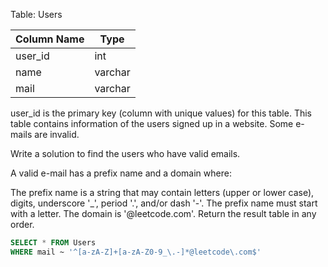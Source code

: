 Table: Users

| Column Name   | Type    |
|---------------|---------|
| user_id       | int     |
| name          | varchar |
| mail          | varchar |

user_id is the primary key (column with unique values) for this table.
This table contains information of the users signed up in a website. Some e-mails are invalid.
 

Write a solution to find the users who have valid emails.

A valid e-mail has a prefix name and a domain where:

The prefix name is a string that may contain letters (upper or lower case), digits, underscore '_', period '.', and/or dash '-'. The prefix name must start with a letter.
The domain is '@leetcode.com'.
Return the result table in any order.

```sql
SELECT * FROM Users
WHERE mail ~ '^[a-zA-Z]+[a-zA-Z0-9_\.-]*@leetcode\.com$'
```